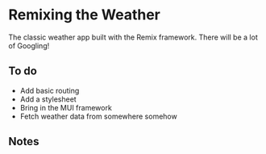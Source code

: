 # Remixing the Weather

The classic weather app built with the Remix framework. There will be a lot of Googling!

## To do

* Add basic routing
* Add a stylesheet
* Bring in the MUI framework
* Fetch weather data from somewhere somehow

## Notes 

